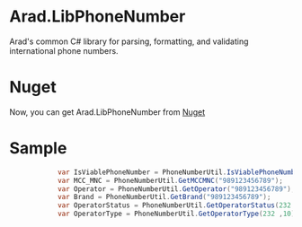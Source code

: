 # Arad.LibPhoneNumber
Arad's common C# library for parsing, formatting, and validating international phone numbers.

# Nuget
Now, you can get Arad.LibPhoneNumber from [Nuget](https://www.nuget.org/packages/Arad.LibPhoneNumber/1.0.0)

# Sample
```csharp
            var IsViablePhoneNumber = PhoneNumberUtil.IsViablePhoneNumber("989123456789");
            var MCC_MNC = PhoneNumberUtil.GetMCCMNC("989123456789");
            var Operator = PhoneNumberUtil.GetOperator("989123456789"); 
            var Brand = PhoneNumberUtil.GetBrand("989123456789");
            var OperatorStatus = PhoneNumberUtil.GetOperatorStatus(232 ,10);
            var OperatorType = PhoneNumberUtil.GetOperatorType(232 ,10);
```
